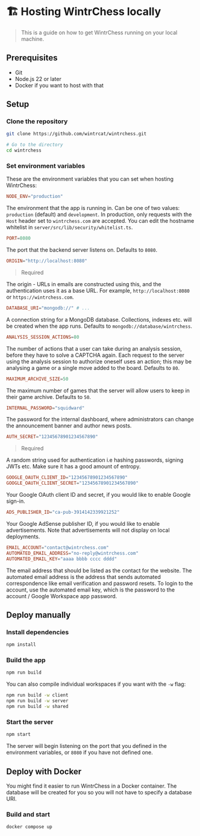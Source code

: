# 🏗️ Hosting WintrChess locally

> This is a guide on how to get WintrChess running on your local machine.

## Prerequisites

- Git
- Node.js 22 or later
- Docker if you want to host with that

## Setup

### Clone the repository

```sh
git clone https://github.com/wintrcat/wintrchess.git

# Go to the directory
cd wintrchess
```

### Set environment variables

These are the environment variables that you can set when hosting WintrChess:

```toml
NODE_ENV="production"
```

The environment that the app is running in. Can be one of two values: `production` (default) and `development`. In production, only requests with the `Host` header set to `wintrchess.com` are accepted. You can edit the hostname whitelist in `server/src/lib/security/whitelist.ts`.

```toml
PORT=8080
```

The port that the backend server listens on. Defaults to `8080`.

```toml
ORIGIN="http://localhost:8080"
```
> Required

The origin - URLs in emails are constructed using this, and the authentication uses it as a base URL.
For example, `http://localhost:8080` or `https://wintrchess.com`.

```toml
DATABASE_URI="mongodb://" # ...
```

A connection string for a MongoDB database. Collections, indexes etc. will be created when the app runs. Defaults to `mongodb://database/wintrchess`.

```toml
ANALYSIS_SESSION_ACTIONS=80
```

The number of actions that a user can take during an analysis session, before they have to solve a CAPTCHA again. Each request to the server using the analysis session to authorize oneself uses an action; this may be analysing a game or a single move added to the board. Defaults to `80`.

```toml
MAXIMUM_ARCHIVE_SIZE=50
```

The maximum number of games that the server will allow users to keep in their game archive. Defaults to `50`.

```toml
INTERNAL_PASSWORD="squidward"
```

The password for the internal dashboard, where administrators can change the announcement banner and author news posts.

```toml
AUTH_SECRET="12345678901234567890"
```
> Required

A random string used for authentication i.e hashing passwords, signing JWTs etc. Make sure it has a good amount of entropy.

```toml
GOOGLE_OAUTH_CLIENT_ID="12345678901234567890"
GOOGLE_OAUTH_CLIENT_SECRET="12345678901234567890"
```

Your Google OAuth client ID and secret, if you would like to enable Google sign-in.

```toml
ADS_PUBLISHER_ID="ca-pub-3914142339921252"
```

Your Google AdSense publisher ID, if you would like to enable advertisements. Note that advertisements will not display on local deployments.

```toml
EMAIL_ACCOUNT="contact@wintrchess.com"
AUTOMATED_EMAIL_ADDRESS="no-reply@wintrchess.com"
AUTOMATED_EMAIL_KEY="aaaa bbbb cccc dddd"
```

The email address that should be listed as the contact for the website. The automated email address is the address that sends automated correspondence like email verification and password resets. To login to the account, use the automated email key, which is the password to the account / Google Workspace app password.

## Deploy manually

### Install dependencies

```sh
npm install
```

### Build the app

```sh
npm run build
```

You can also compile individual workspaces if you want with the `-w` flag:

```sh
npm run build -w client
npm run build -w server
npm run build -w shared
```

### Start the server

```sh
npm start
```

The server will begin listening on the port that you defined in the environment variables, or `8080` if you have not defined one.

## Deploy with Docker

You might find it easier to run WintrChess in a Docker container. The database will be created for you so you will not have to
specify a database URI.

### Build and start

```sh
docker compose up
```